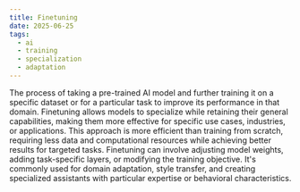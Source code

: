 ```yaml
---
title: Finetuning
date: 2025-06-25
tags:
  - ai
  - training
  - specialization
  - adaptation
---
```


The process of taking a pre-trained AI model and further training it on a specific dataset or for a particular task to improve its performance in that domain. Finetuning allows models to specialize while retaining their general capabilities, making them more effective for specific use cases, industries, or applications. This approach is more efficient than training from scratch, requiring less data and computational resources while achieving better results for targeted tasks. Finetuning can involve adjusting model weights, adding task-specific layers, or modifying the training objective. It's commonly used for domain adaptation, style transfer, and creating specialized assistants with particular expertise or behavioral characteristics.